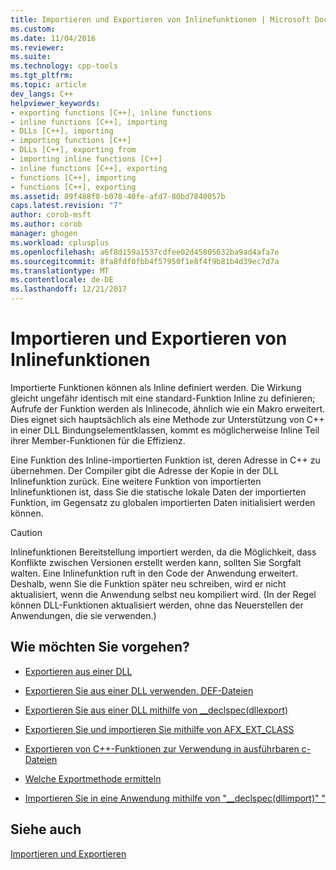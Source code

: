 ```yaml
---
title: Importieren und Exportieren von Inlinefunktionen | Microsoft Docs
ms.custom: 
ms.date: 11/04/2016
ms.reviewer: 
ms.suite: 
ms.technology: cpp-tools
ms.tgt_pltfrm: 
ms.topic: article
dev_langs: C++
helpviewer_keywords:
- exporting functions [C++], inline functions
- inline functions [C++], importing
- DLLs [C++], importing
- importing functions [C++]
- DLLs [C++], exporting from
- importing inline functions [C++]
- inline functions [C++], exporting
- functions [C++], importing
- functions [C++], exporting
ms.assetid: 89f488f8-b078-40fe-afd7-80bd7840057b
caps.latest.revision: "7"
author: corob-msft
ms.author: corob
manager: ghogen
ms.workload: cplusplus
ms.openlocfilehash: a6f8d159a1537cdfee02d45805632ba9ad4afa7e
ms.sourcegitcommit: 8fa8fdf0fbb4f57950f1e8f4f9b81b4d39ec7d7a
ms.translationtype: MT
ms.contentlocale: de-DE
ms.lasthandoff: 12/21/2017
---
```

# <a name="importing-and-exporting-inline-functions"></a>Importieren und Exportieren von Inlinefunktionen
Importierte Funktionen können als Inline definiert werden. Die Wirkung gleicht ungefähr identisch mit eine standard-Funktion Inline zu definieren; Aufrufe der Funktion werden als Inlinecode, ähnlich wie ein Makro erweitert. Dies eignet sich hauptsächlich als eine Methode zur Unterstützung von C++ in einer DLL Bindungselementklassen, kommt es möglicherweise Inline Teil ihrer Member-Funktionen für die Effizienz.  
  
 Eine Funktion des Inline-importierten Funktion ist, deren Adresse in C++ zu übernehmen. Der Compiler gibt die Adresse der Kopie in der DLL Inlinefunktion zurück. Eine weitere Funktion von importierten Inlinefunktionen ist, dass Sie die statische lokale Daten der importierten Funktion, im Gegensatz zu globalen importierten Daten initialisiert werden können.  
  
> [!CAUTION]
>  Inlinefunktionen Bereitstellung importiert werden, da die Möglichkeit, dass Konflikte zwischen Versionen erstellt werden kann, sollten Sie Sorgfalt walten. Eine Inlinefunktion ruft in den Code der Anwendung erweitert. Deshalb, wenn Sie die Funktion später neu schreiben, wird er nicht aktualisiert, wenn die Anwendung selbst neu kompiliert wird. (In der Regel können DLL-Funktionen aktualisiert werden, ohne das Neuerstellen der Anwendungen, die sie verwenden.)  
  
## <a name="what-do-you-want-to-do"></a>Wie möchten Sie vorgehen?  
  
-   [Exportieren aus einer DLL](../build/exporting-from-a-dll.md)  
  
-   [Exportieren Sie aus einer DLL verwenden. DEF-Dateien](../build/exporting-from-a-dll-using-def-files.md)  
  
-   [Exportieren Sie aus einer DLL mithilfe von __declspec(dllexport)](../build/exporting-from-a-dll-using-declspec-dllexport.md)  
  
-   [Exportieren Sie und importieren Sie mithilfe von AFX_EXT_CLASS](../build/exporting-and-importing-using-afx-ext-class.md)  
  
-   [Exportieren von C++-Funktionen zur Verwendung in ausführbaren c-Dateien](../build/exporting-cpp-functions-for-use-in-c-language-executables.md)  
  
-   [Welche Exportmethode ermitteln](../build/determining-which-exporting-method-to-use.md)  
  
-   [Importieren Sie in eine Anwendung mithilfe von "__declspec(dllimport)" "](../build/importing-into-an-application-using-declspec-dllimport.md)  
  
## <a name="see-also"></a>Siehe auch  
 [Importieren und Exportieren](../build/importing-and-exporting.md)